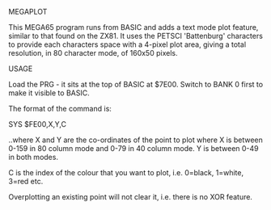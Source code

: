 MEGAPLOT

This MEGA65 program runs from BASIC and adds a text mode plot feature, 
similar to that found on the ZX81.  It uses the PETSCI 'Battenburg' characters to 
provide each characters space with a 4-pixel plot area, giving a total resolution,
in 80 character mode, of 160x50 pixels.

USAGE

Load the PRG - it sits at the top of BASIC at $7E00.  Switch to BANK 0 first to 
make it visible to BASIC.

The format of the command is:

SYS $FE00,X,Y,C 

..where X and Y are the co-ordinates of the point to plot where X is between 0-159 
in 80 column mode and 0-79 in 40 column mode.  Y is between 0-49 in both modes.

C is the index of the colour that you want to plot, i.e. 0=black, 1=white, 3=red 
etc.

Overplotting an existing point will not clear it, i.e. there is no XOR feature.